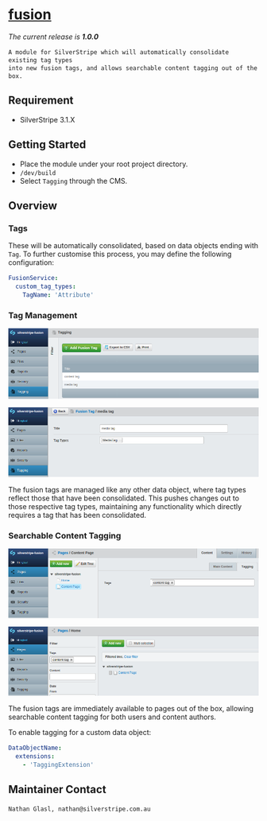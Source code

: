 # [fusion](https://packagist.org/packages/nglasl/silverstripe-fusion)

_The current release is **1.0.0**_

	A module for SilverStripe which will automatically consolidate existing tag types
	into new fusion tags, and allows searchable content tagging out of the box.

## Requirement

* SilverStripe 3.1.X

## Getting Started

* Place the module under your root project directory.
* `/dev/build`
* Select `Tagging` through the CMS.

## Overview

### Tags

These will be automatically consolidated, based on data objects ending with `Tag`. To further customise this process, you may define the following configuration:

```yaml
FusionService:
  custom_tag_types:
    TagName: 'Attribute'
```

### Tag Management

![management](images/fusion-management.png)

![tag](images/fusion-tag.png)

The fusion tags are managed like any other data object, where tag types reflect those that have been consolidated. This pushes changes out to those respective tag types, maintaining any functionality which directly requires a tag that has been consolidated.

### Searchable Content Tagging

![tagging](images/fusion-tagging.png)

![search](images/fusion-filtering.png)

The fusion tags are immediately available to pages out of the box, allowing searchable content tagging for both users and content authors.

To enable tagging for a custom data object:

```yaml
DataObjectName:
  extensions:
    - 'TaggingExtension'
```

## Maintainer Contact

	Nathan Glasl, nathan@silverstripe.com.au
